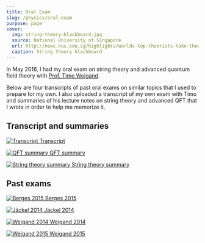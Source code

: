 ```yaml
---
title: Oral Exam
slug: /physics/oral-exam
purpose: page
cover:
  img: string-theory-blackboard.jpg
  source: National University of Singapore
  url: http://news.nus.edu.sg/highlights/worlds-top-theorists-take-theory-everything
  caption: String theory blackboard
---
```


In May 2016, I had my oral exam on string theory and advanced quantum field theory with [Prof. Timo Weigand](https://www.thphys.uni-heidelberg.de/~weigand).

Below are four transcripts of past oral exams on similar topics that I used to prepare for my own. I also uploaded a transcript of my own exam with Timo and summaries of his lecture notes on string theory and advanced QFT that I wrote in order to help me memorize it.

## Transcript and summaries

<div class="grid docs">

[![Transcript](thumbnails/transcript.png) Transcript](pdfs/transcript.pdf)

[![QFT summary](thumbnails/qft-summary.png) QFT summary](pdfs/qft-summary.pdf)

[![String theory summary](thumbnails/string-theory-summary.png) String theory summary](pdfs/string-theory-summary.pdf)

</div>

## Past exams

<div class="grid docs">

[![Berges 2015](thumbnails/berges-2015.png) Berges 2015](pdfs/berges-2015.pdf)

[![Jäckel 2014](thumbnails/jaeckel-2014.png) Jäckel 2014](pdfs/jaeckel-2014.pdf)

[![Weigand 2014](thumbnails/weigand-2014.png) Weigand 2014](pdfs/weigand-2014.pdf)

[![Weigand 2015](thumbnails/weigand-2015.png) Weigand 2015](pdfs/weigand-2015.pdf)

</div>
